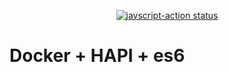 <p align="center">
  <a href="https://github.com/soumik-mukherjee/dockerized-hapi-rest-template/actions?query=workflow%3Arelease"><img alt="javscript-action status" src="https://github.com/soumik-mukherjee/dockerized-hapi-rest-template/workflows/release/badge.svg"></a>
</p>

# Docker + HAPI + es6

